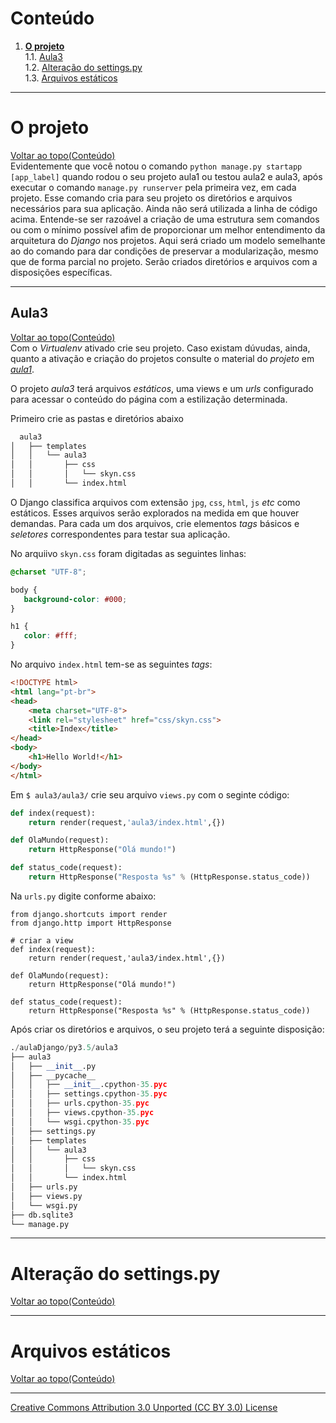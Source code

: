 # Conteúdo

1. **[O projeto](#o-projeto)**  
1.1. [Aula3](#aula3)  
1.2. [Alteração do settings.py](#alteração-do-settingspy)  
1.3. [Arquivos estáticos](#arquivos-estáticos)

---

# O projeto
[Voltar ao topo(Conteúdo)](#conteúdo)  
Evidentemente que você notou o comando ```python manage.py startapp [app_label]``` quando rodou o seu projeto aula1 ou testou aula2 e aula3, após executar o comando ```manage.py runserver``` pela primeira vez, em cada projeto. Esse comando cria para seu projeto os diretórios e arquivos necessários para sua aplicação. Ainda não será utilizada a linha de código acima. Entende-se ser razoável a criação de uma estrutura sem comandos ou com o mínimo possível afim de proporcionar um melhor entendimento da arquitetura do _Django_ nos projetos. Aqui será criado um modelo semelhante ao do comando para dar condições de preservar a modularização, mesmo que de forma parcial no projeto. Serão criados diretórios e arquivos com a disposições específicas.

---

## Aula3
[Voltar ao topo(Conteúdo)](#conteúdo)  
Com o _Virtualenv_ ativado crie seu projeto. Caso existam dúvudas, ainda, quanto a ativação e criação do projetos consulte o material do _projeto_ em [_aula1_](https://github.com/tmenegaz/django/blob/master/projeto1.md#o-projeto).

O projeto _aula3_ terá arquivos _estáticos_, uma views e um _urls_ configurado para acessar o conteúdo do página com a estilização determinada.

Primeiro crie as pastas e diretórios abaixo
```sh
  aula3
│   ├── templates
│   │   └── aula3
│   │       ├── css
│   │       │   └── skyn.css
│   │       └── index.html
```

O Django classifica arquivos com extensão ```jpg```, ```css```, ```html```, ```js``` _etc_ como estáticos. Esses arquivos serão explorados na medida em que houver demandas. Para cada um dos arquivos, crie elementos _tags_ básicos e _seletores_ correspondentes para testar sua aplicação.

No arquiivo ```skyn.css``` foram digitadas as seguintes linhas:
 ```css
 @charset "UTF-8";

body {
    background-color: #000;
}

h1 {
    color: #fff;
}
 ```

No arquivo ```index.html``` tem-se as seguintes _tags_:
```html
<!DOCTYPE html>
<html lang="pt-br">
<head>
    <meta charset="UTF-8">
    <link rel="stylesheet" href="css/skyn.css">
    <title>Index</title>
</head>
<body>
    <h1>Hello World!</h1>
</body>
</html>
```

Em ```$ aula3/aula3/``` crie  seu arquivo ```views.py``` com o seginte código:
```py
def index(request):
    return render(request,'aula3/index.html',{})

def OlaMundo(request):
    return HttpResponse("Olá mundo!")

def status_code(request):
    return HttpResponse("Resposta %s" % (HttpResponse.status_code))
```

Na ```urls.py``` digite conforme abaixo:
```
from django.shortcuts import render
from django.http import HttpResponse

# criar a view
def index(request):
    return render(request,'aula3/index.html',{})

def OlaMundo(request):
    return HttpResponse("Olá mundo!")

def status_code(request):
    return HttpResponse("Resposta %s" % (HttpResponse.status_code))
```

Após criar os diretórios e arquivos, o seu projeto terá a seguinte disposição:
```py
./aulaDjango/py3.5/aula3
├── aula3
│   ├── __init__.py
│   ├── __pycache__
│   │   ├── __init__.cpython-35.pyc
│   │   ├── settings.cpython-35.pyc
│   │   ├── urls.cpython-35.pyc
│   │   ├── views.cpython-35.pyc
│   │   └── wsgi.cpython-35.pyc
│   ├── settings.py
│   ├── templates
│   │   └── aula3
│   │       ├── css
│   │       │   └── skyn.css
│   │       └── index.html
│   ├── urls.py
│   ├── views.py
│   └── wsgi.py
├── db.sqlite3
└── manage.py
```


---

# Alteração do settings.py
[Voltar ao topo(Conteúdo)](#conteúdo)  

---

# Arquivos estáticos
[Voltar ao topo(Conteúdo)](#conteúdo)  

---

[Creative Commons Attribution 3.0 Unported (CC BY 3.0) License](http://creativecommons.org/licenses/by/3.0/)

